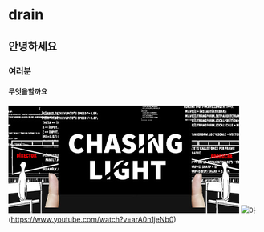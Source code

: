 # drain  
## 안녕하세요  
### 여러분  
#### 무엇을할까요
![무엇](https://github.com/mokinvillain/drain/blob/master/183389cbb9276c174a1a472b7bc8737a021741dc0d4a89beb8c0eda1ca900c8dd71fcf53f0112893c24068261accfa9a993695a546a1b5c5eb1827dc2cdc00fbb9b43c086d40e4e28c7c5af02ce6c68cbef7dc60b1e1c48a5ad0820150937b49.jpg?raw=true)
![아](https://encrypted-tbn0.gstatic.com/images?q=tbn%3AANd9GcSvK0gwLYglL6i_ZZ77ZZkdvuEYrZpWRtPn0w&usqp=CAU)(https://www.youtube.com/watch?v=arA0n1jeNb0)

